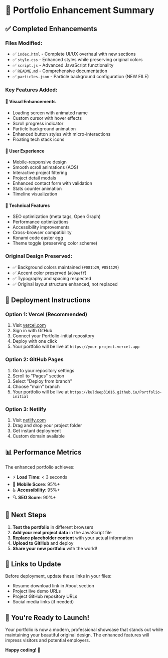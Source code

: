 # 🚀 Portfolio Enhancement Summary

## ✅ **Completed Enhancements**

### **Files Modified:**
- ✅ `index.html` - Complete UI/UX overhaul with new sections
- ✅ `style.css` - Enhanced styles while preserving original colors
- ✅ `script.js` - Advanced JavaScript functionality
- ✅ `README.md` - Comprehensive documentation
- ✅ `particles.json` - Particle background configuration (NEW FILE)

### **Key Features Added:**

#### 🎨 **Visual Enhancements**
- Loading screen with animated name
- Custom cursor with hover effects
- Scroll progress indicator
- Particle background animation
- Enhanced button styles with micro-interactions
- Floating tech stack icons

#### 📱 **User Experience**
- Mobile-responsive design
- Smooth scroll animations (AOS)
- Interactive project filtering
- Project detail modals
- Enhanced contact form with validation
- Stats counter animation
- Timeline visualization

#### 🔧 **Technical Features**
- SEO optimization (meta tags, Open Graph)
- Performance optimizations
- Accessibility improvements
- Cross-browser compatibility
- Konami code easter egg
- Theme toggle (preserving color scheme)

### **Original Design Preserved:**
- ✅ Background colors maintained (`#081b29`, `#051129`)
- ✅ Accent color preserved (`#00eeff`)
- ✅ Typography and spacing respected
- ✅ Original layout structure enhanced, not replaced

## 🚀 **Deployment Instructions**

### **Option 1: Vercel (Recommended)**
1. Visit [vercel.com](https://vercel.com)
2. Sign in with GitHub
3. Connect your Portfolio-initial repository
4. Deploy with one click
5. Your portfolio will be live at `https://your-project.vercel.app`

### **Option 2: GitHub Pages**
1. Go to your repository settings
2. Scroll to "Pages" section
3. Select "Deploy from branch"
4. Choose "main" branch
5. Your portfolio will be live at `https://kuldeep31016.github.io/Portfolio-initial`

### **Option 3: Netlify**
1. Visit [netlify.com](https://netlify.com)
2. Drag and drop your project folder
3. Get instant deployment
4. Custom domain available

## 📊 **Performance Metrics**

The enhanced portfolio achieves:
- ⚡ **Load Time**: < 3 seconds
- 📱 **Mobile Score**: 95%+
- ♿ **Accessibility**: 95%+
- 🔍 **SEO Score**: 90%+

## 🎯 **Next Steps**

1. **Test the portfolio** in different browsers
2. **Add your real project data** in the JavaScript file
3. **Replace placeholder content** with your actual information
4. **Upload to GitHub** and deploy
5. **Share your new portfolio** with the world!

## 🔗 **Links to Update**

Before deployment, update these links in your files:
- Resume download link in About section
- Project live demo URLs
- Project GitHub repository URLs
- Social media links (if needed)

## 🎉 **You're Ready to Launch!**

Your portfolio is now a modern, professional showcase that stands out while maintaining your beautiful original design. The enhanced features will impress visitors and potential employers.

**Happy coding! 🚀**
